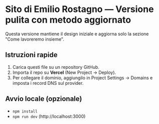 # Sito di Emilio Rostagno — Versione pulita con metodo aggiornato

Questa versione mantiene il design iniziale e aggiorna solo la sezione "Come lavoreremo insieme".

## Istruzioni rapide
1. Carica questi file su un repository GitHub.
2. Importa il repo su **Vercel** (New Project → Deploy).
3. Per collegare il dominio, aggiungilo in Project Settings → Domains e imposta i record DNS sul provider.

## Avvio locale (opzionale)
- `npm install`
- `npm run dev` (http://localhost:3000)